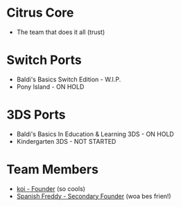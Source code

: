 # Citrus Core

* The team that does it all (trust)

# Switch Ports

* Baldi's Basics Switch Edition - W.I.P.
* Pony Island - ON HOLD

# 3DS Ports

* Baldi's Basics In Education & Learning 3DS - ON HOLD
* Kindergarten 3DS - NOT STARTED

# Team Members

* [koi - Founder](https://twitter.com/maybekoi_) (so cools)
* [Spanish Freddy - Secondary Founder](https://twitter.com/Spanish_Freddy) (woa bes frien!)
